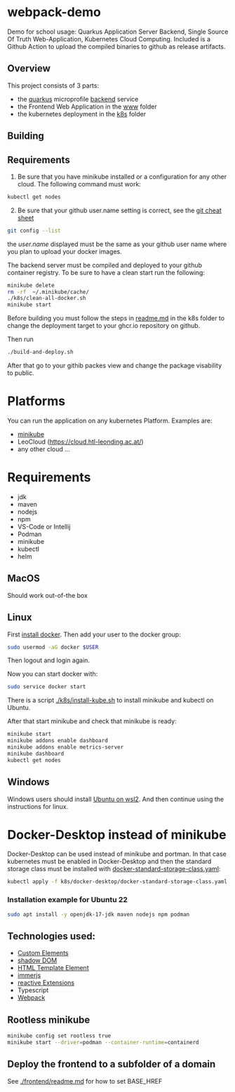 # webpack-demo
Demo for school usage: Quarkus Application Server Backend, Single Source Of Truth Web-Application, Kubernetes Cloud Computing.
Included is a Github Action to upload the compiled binaries to github as release artifacts.

## Overview

This project consists of 3 parts:

- the [quarkus](https://quarkus.io/) microprofile [backend](./backend/) service
- the Frontend Web Application in the [www](./frontend/www/) folder
- the kubernetes deployment in the [k8s](./k8s/) folder

## Building

## Requirements

1. Be sure that you have minikube installed or a configuration for any other cloud. 
The following command must work:
```bash
kubectl get nodes
```
2. Be sure that your github user.name setting is correct, see the [git cheat sheet](https://education.github.com/git-cheat-sheet-education.pdf)

```bash
git config --list
```
the *user.name* displayed must be the same as your github user name where you plan to upload your docker images.

The backend server must be compiled and deployed to your github container registry. 
To be sure to have a clean start run the following:
```bash
minikube delete
rm -rf  ~/.minikube/cache/
./k8s/clean-all-docker.sh
minikube start
```

Before building you must follow the steps in [readme.md](./k8s/readme.md) in the k8s folder to change the deployment target to your ghcr.io repository on github.

Then run
```bash
./build-and-deploy.sh
```

After that go to your githib packes view and change the package visability to public.

# Platforms
You can run the application on any kubernetes Platform. 
Examples are:
- [minikube](https://minikube.sigs.k8s.io/docs/)
- LeoCloud (https://cloud.htl-leonding.ac.at/)
- any other cloud ...

# Requirements
- jdk
- maven
- nodejs
- npm
- VS-Code or Intellij
- Podman
- minikube
- kubectl
- helm

## MacOS
Should work out-of-the box

## Linux
First [install docker](https://docs.docker.com/engine/install/ubuntu/).
Then add your user to the docker group:
~~~bash
sudo usermod -aG docker $USER
~~~
Then logout and login again.

Now you can start docker with:
~~~bash
sudo service docker start
~~~
There is a script [./k8s/install-kube.sh](./k8s/install-kube.sh) to install minikube and kubectl on Ubuntu.

After that start minikube and check that minikube is ready:
~~~bash
minikube start
minikube addons enable dashboard
minikube addons enable metrics-server
minikube dashboard
kubectl get nodes
~~~

## Windows
Windows users should install [Ubuntu on wsl2](https://ubuntu.com/tutorials/install-ubuntu-on-wsl2-on-windows-10#1-overview).
And then continue using the instructions for linux.



# Docker-Desktop instead of minikube
Docker-Desktop can be used instead of minikube and portman. In that case kubernetes must be enabled in Docker-Desktop and then the standard storage class must be installed with [docker-standard-storage-class.yaml](./k8s/docker-desktop/docker-standard-storage-class.yaml):  

~~~bash
kubectl apply -f k8s/docker-desktop/docker-standard-storage-class.yaml
~~~

### Installation example for Ubuntu 22
~~~bash
sudo apt install -y openjdk-17-jdk maven nodejs npm podman
~~~

## Technologies used:
- [Custom Elements](https://developer.mozilla.org/en-US/docs/Web/API/Web_components/Using_custom_elements)
- [shadow DOM](https://developer.mozilla.org/en-US/docs/Web/API/Web_components/Using_shadow_DOM)
- [HTML Template Element](https://developer.mozilla.org/en-US/docs/Web/HTML/Element/template)
- [immerjs](https://immerjs.github.io/immer/)
- [reactive Extensions](https://rxjs.dev/)
- Typescript
- [Webpack](https://webpack.js.org/)

## Rootless minikube

```bash
minikube config set rootless true
minikube start --driver=podman --container-runtime=containerd
```

## Deploy the frontend to a subfolder of a domain

See [./frontend/readme.md](./frontend/readme.md) for how to set BASE_HREF
